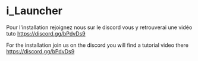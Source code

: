 # i_Launcher

Pour l'installation rejoignez nous sur le discord vous y retrouverai une vidéo tuto 
https://discord.gg/bPdvDs9

For the installation join us on the discord you will find a tutorial video there 
https://discord.gg/bPdvDs9
